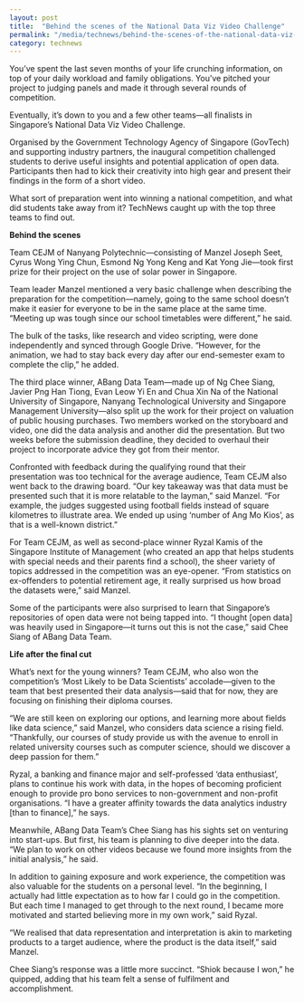 ```yaml
---
layout: post
title:  "Behind the scenes of the National Data Viz Video Challenge"
permalink: "/media/technews/behind-the-scenes-of-the-national-data-viz-video-challenge"
category: technews
---
```


You’ve spent the last seven months of your life crunching information, on top of your daily workload and family obligations. You’ve pitched your project to judging panels and made it through several rounds of competition. 

Eventually, it’s down to you and a few other teams—all finalists in Singapore’s National Data Viz Video Challenge. 

Organised by the Government Technology Agency of Singapore (GovTech) and supporting industry partners, the inaugural competition challenged students to derive useful insights and potential application of open data. Participants then had to kick their creativity into high gear and present their findings in the form of a short video.

What sort of preparation went into winning a national competition, and what did students take away from it? TechNews caught up with the top three teams to find out. 


**Behind the scenes**

Team CEJM of Nanyang Polytechnic—consisting of Manzel Joseph Seet, Cyrus Wong Ying Chun, Esmond Ng Yong Keng and Kat Yong Jie—took first prize for their project on the use of solar power in Singapore.

Team leader Manzel mentioned a very basic challenge when describing the preparation for the competition—namely, going to the same school doesn’t make it easier for everyone to be in the same place at the same time. “Meeting up was tough since our school timetables were different,” he said.

The bulk of the tasks, like research and video scripting, were done independently and synced through Google Drive. “However, for the animation, we had to stay back every day after our end-semester exam to complete the clip,” he added.

The third place winner, ABang Data Team—made up of Ng Chee Siang, Javier Png Han Tiong, Evan Leow Yi En and Chua Xin Na of the National University of Singapore, Nanyang Technological University and Singapore Management University—also split up the work for their project on valuation of public housing purchases. Two members worked on the storyboard and video, one did the data analysis and another did the presentation. But two weeks before the submission deadline, they decided to overhaul their project to incorporate advice they got from their mentor.

Confronted with feedback during the qualifying round that their presentation was too technical for the average audience, Team CEJM also went back to the drawing board. “Our key takeaway was that data must be presented such that it is more relatable to the layman,” said Manzel. “For example, the judges suggested using football fields instead of square kilometres to illustrate area. We ended up using ‘number of Ang Mo Kios’, as that is a well-known district.”

For Team CEJM, as well as second-place winner Ryzal Kamis of the Singapore Institute of Management (who created an app that helps students with special needs and their parents find a school), the sheer variety of topics addressed in the competition was an eye-opener. “From statistics on ex-offenders to potential retirement age, it really surprised us how broad the datasets were,” said Manzel.

Some of the participants were also surprised to learn that Singapore’s repositories of open data were not being tapped into. “I thought [open data] was heavily used in Singapore—it turns out this is not the case,” said Chee Siang of ABang Data Team. 


**Life after the final cut**

What’s next for the young winners? Team CEJM, who also won the competition’s ‘Most Likely to be Data Scientists’ accolade—given to the team that best presented their data analysis—said that for now, they are focusing on finishing their diploma courses.

“We are still keen on exploring our options, and learning more about fields like data science,” said Manzel, who considers data science a rising field. “Thankfully, our courses of study provide us with the avenue to enroll in related university courses such as computer science, should we discover a deep passion for them.”

Ryzal, a banking and finance major and self-professed ‘data enthusiast’, plans to continue his work with data, in the hopes of becoming proficient enough to provide pro bono services to non-government and non-profit organisations. “I have a greater affinity towards the data analytics industry [than to finance],” he says. 

Meanwhile, ABang Data Team’s Chee Siang has his sights set on venturing into start-ups. But first, his team is planning to dive deeper into the data. “We plan to work on other videos because we found more insights from the initial analysis,” he said.

In addition to gaining exposure and work experience, the competition was also valuable for the students on a personal level. “In the beginning, I actually had little expectation as to how far I could go in the competition. But each time I managed to get through to the next round, I became more motivated and started believing more in my own work,” said Ryzal.

“We realised that data representation and interpretation is akin to marketing products to a target audience, where the product is the data itself,” said Manzel.

Chee Siang’s response was a little more succinct. “Shiok because I won,” he quipped, adding that his team felt a sense of fulfilment and accomplishment.
